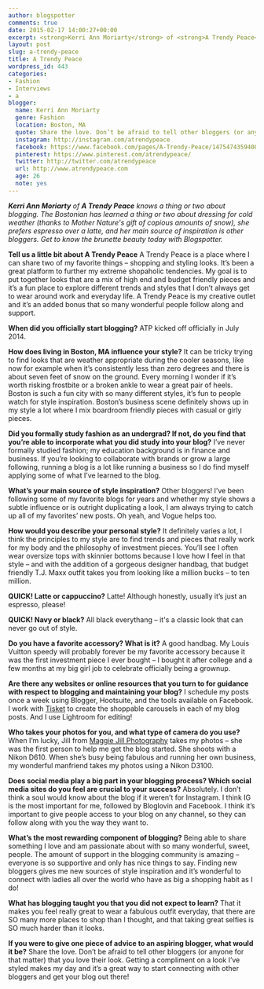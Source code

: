 ```yaml
---
author: blogspotter
comments: true
date: 2015-02-17 14:00:27+00:00
excerpt: <strong>Kerri Ann Moriarty</strong> of <strong>A Trendy Peace</strong> knows a thing or two about blogging. Get to know the brunette beauty today with Blogspotter.
layout: post
slug: a-trendy-peace
title: A Trendy Peace
wordpress_id: 443
categories:
- Fashion
- Interviews
- a
blogger:
  name: Kerri Ann Moriarty
  genre: Fashion
  location: Boston, MA
  quote: Share the love. Don’t be afraid to tell other bloggers (or anyone for that matter) that you love their look.
  instagram: http://instagram.com/atrendypeace
  facebook: https://www.facebook.com/pages/A-Trendy-Peace/1475474359408358
  pinterest: https://www.pinterest.com/atrendypeace/
  twitter: http://twitter.com/atrendypeace
  url: http://www.atrendypeace.com
  age: 26
  note: yes
---
```


_**Kerri Ann Moriarty** of **A Trendy Peace** knows a thing or two about blogging. The Bostonian has learned a thing or two about dressing for cold weather (thanks to Mother Nature's gift of copious amounts of snow), she prefers espresso over a latte, and her main source of inspiration is other bloggers. Get to know the brunette beauty today with Blogspotter._

**Tell us a little bit about A Trendy Peace** A Trendy Peace is a place where I can share two of my favorite things – shopping and styling looks. It’s been a great platform to further my extreme shopaholic tendencies. My goal is to put together looks that are a mix of high end and budget friendly pieces and it’s a fun place to explore different trends and styles that I don’t always get to wear around work and everyday life. A Trendy Peace is my creative outlet and it’s an added bonus that so many wonderful people follow along and support.

**When did you officially start blogging?** ATP kicked off officially in July 2014.

**How does living in Boston, MA influence your style?** It can be tricky trying to find looks that are weather appropriate during the cooler seasons, like now for example when it’s consistently less than zero degrees and there is about seven feet of snow on the ground. Every morning I wonder if it’s worth risking frostbite or a broken ankle to wear a great pair of heels. Boston is such a fun city with so many different styles, it’s fun to people watch for style inspiration. Boston’s business scene definitely shows up in my style a lot where I mix boardroom friendly pieces with casual or girly pieces.

**Did you formally study fashion as an undergrad? If not, do you find that you’re able to incorporate what you did study into your blog?** I’ve never formally studied fashion; my education background is in finance and business. If you’re looking to collaborate with brands or grow a large following, running a blog is a lot like running a business so I do find myself applying some of what I’ve learned to the blog.

**What’s your main source of style inspiration?** Other bloggers! I’ve been following some of my favorite blogs for years and whether my style shows a subtle influence or is outright duplicating a look, I am always trying to catch up all of my favorites’ new posts. Oh yeah, and Vogue helps too.

**How would you describe your personal style?** It definitely varies a lot, I think the principles to my style are to find trends and pieces that really work for my body and the philosophy of investment pieces. You’ll see I often wear oversize tops with skinnier bottoms because I love how I feel in that style – and with the addition of a gorgeous designer handbag, that budget friendly T.J. Maxx outfit takes you from looking like a million bucks – to ten million.

**QUICK! Latte or cappuccino?** Latte! Although honestly, usually it’s just an espresso, please!

**QUICK! Navy or black?** All black everythang – it's a classic look that can never go out of style.

**Do you have a favorite accessory? What is it?** A good handbag. My Louis Vuitton speedy will probably forever be my favorite accessory because it was the first investment piece I ever bought – I bought it after college and a few months at my big girl job to celebrate officially being a grownup.

**Are there any websites or online resources that you turn to for guidance with respect to blogging and maintaining your blog?** I schedule my posts once a week using Blogger, Hootsuite, and the tools available on Facebook. I work with [Tisket](http://www.tisket.com/) to create the shoppable carousels in each of my blog posts. And I use Lightroom for editing!

**Who takes your photos for you, and what type of camera do you use?** When I’m lucky, Jill from [Maggie Jill Photography](http://maggiejillphotography.weebly.com/) takes my photos – she was the first person to help me get the blog started. She shoots with a Nikon D610. When she’s busy being fabulous and running her own business, my wonderful manfriend takes my photos using a Nikon D3100.

**Does social media play a big part in your blogging process? Which social media sites do you feel are crucial to your success?** Absolutely. I don’t think a soul would know about the blog if it weren’t for Instagram. I think IG is the most important for me, followed by Bloglovin and Facebook. I think it’s important to give people access to your blog on any channel, so they can follow along with you the way they want to.

**What’s the most rewarding component of blogging?** Being able to share something I love and am passionate about with so many wonderful, sweet, people. The amount of support in the blogging community is amazing – everyone is so supportive and only has nice things to say. Finding new bloggers gives me new sources of style inspiration and it’s wonderful to connect with ladies all over the world who have as big a shopping habit as I do!

**What has blogging taught you that you did not expect to learn?** That it makes you feel really great to wear a fabulous outfit everyday, that there are SO many more places to shop than I thought, and that taking great selfies is SO much harder than it looks.

**If you were to give one piece of advice to an aspiring blogger, what would it be?** Share the love. Don’t be afraid to tell other bloggers (or anyone for that matter) that you love their look. Getting a compliment on a look I’ve styled makes my day and it’s a great way to start connecting with other bloggers and get your blog out there!

